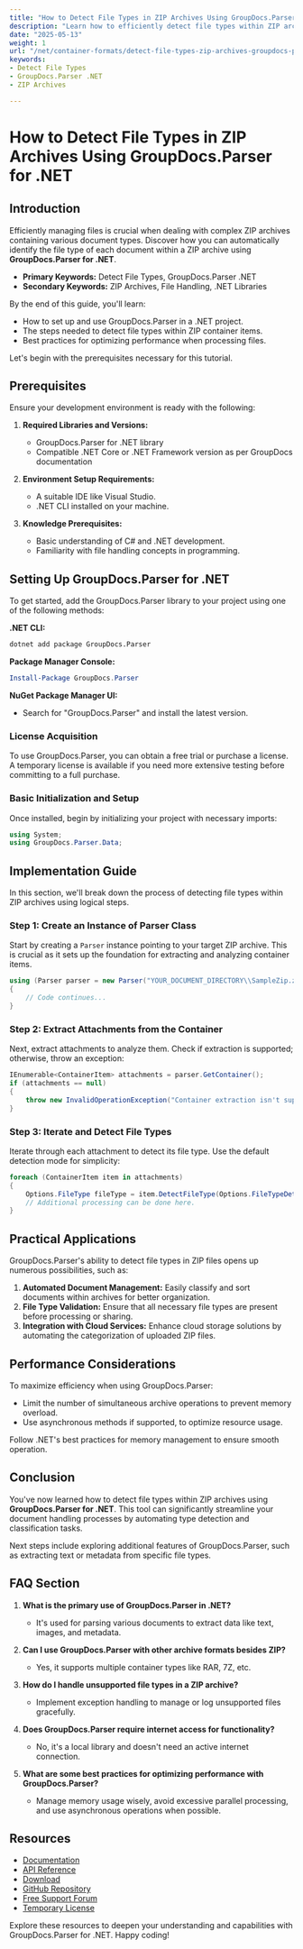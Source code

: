 ```yaml
---
title: "How to Detect File Types in ZIP Archives Using GroupDocs.Parser for .NET"
description: "Learn how to efficiently detect file types within ZIP archives using GroupDocs.Parser for .NET. Discover setup, implementation, and optimization techniques."
date: "2025-05-13"
weight: 1
url: "/net/container-formats/detect-file-types-zip-archives-groupdocs-parser-net/"
keywords:
- Detect File Types
- GroupDocs.Parser .NET
- ZIP Archives

---
```



# How to Detect File Types in ZIP Archives Using GroupDocs.Parser for .NET

## Introduction

Efficiently managing files is crucial when dealing with complex ZIP archives containing various document types. Discover how you can automatically identify the file type of each document within a ZIP archive using **GroupDocs.Parser for .NET**.

- **Primary Keywords:** Detect File Types, GroupDocs.Parser .NET
- **Secondary Keywords:** ZIP Archives, File Handling, .NET Libraries

By the end of this guide, you'll learn:
- How to set up and use GroupDocs.Parser in a .NET project.
- The steps needed to detect file types within ZIP container items.
- Best practices for optimizing performance when processing files.

Let's begin with the prerequisites necessary for this tutorial.

## Prerequisites

Ensure your development environment is ready with the following:

1. **Required Libraries and Versions:**
   - GroupDocs.Parser for .NET library
   - Compatible .NET Core or .NET Framework version as per GroupDocs documentation

2. **Environment Setup Requirements:**
   - A suitable IDE like Visual Studio.
   - .NET CLI installed on your machine.

3. **Knowledge Prerequisites:**
   - Basic understanding of C# and .NET development.
   - Familiarity with file handling concepts in programming.

## Setting Up GroupDocs.Parser for .NET

To get started, add the GroupDocs.Parser library to your project using one of the following methods:

**.NET CLI:**
```bash
dotnet add package GroupDocs.Parser
```

**Package Manager Console:**
```powershell
Install-Package GroupDocs.Parser
```

**NuGet Package Manager UI:**
- Search for "GroupDocs.Parser" and install the latest version.

### License Acquisition

To use GroupDocs.Parser, you can obtain a free trial or purchase a license. A temporary license is available if you need more extensive testing before committing to a full purchase.

### Basic Initialization and Setup

Once installed, begin by initializing your project with necessary imports:

```csharp
using System;
using GroupDocs.Parser.Data;
```

## Implementation Guide

In this section, we'll break down the process of detecting file types within ZIP archives using logical steps.

### Step 1: Create an Instance of Parser Class

Start by creating a `Parser` instance pointing to your target ZIP archive. This is crucial as it sets up the foundation for extracting and analyzing container items.

```csharp
using (Parser parser = new Parser("YOUR_DOCUMENT_DIRECTORY\\SampleZip.zip"))
{
    // Code continues...
}
```

### Step 2: Extract Attachments from the Container

Next, extract attachments to analyze them. Check if extraction is supported; otherwise, throw an exception:

```csharp
IEnumerable<ContainerItem> attachments = parser.GetContainer();
if (attachments == null)
{
    throw new InvalidOperationException("Container extraction isn't supported");
}
```

### Step 3: Iterate and Detect File Types

Iterate through each attachment to detect its file type. Use the default detection mode for simplicity:

```csharp
foreach (ContainerItem item in attachments)
{
    Options.FileType fileType = item.DetectFileType(Options.FileTypeDetectionMode.Default);
    // Additional processing can be done here.
}
```

## Practical Applications

GroupDocs.Parser's ability to detect file types in ZIP files opens up numerous possibilities, such as:

1. **Automated Document Management:** Easily classify and sort documents within archives for better organization.
2. **File Type Validation:** Ensure that all necessary file types are present before processing or sharing.
3. **Integration with Cloud Services:** Enhance cloud storage solutions by automating the categorization of uploaded ZIP files.

## Performance Considerations

To maximize efficiency when using GroupDocs.Parser:
- Limit the number of simultaneous archive operations to prevent memory overload.
- Use asynchronous methods if supported, to optimize resource usage.

Follow .NET's best practices for memory management to ensure smooth operation.

## Conclusion

You've now learned how to detect file types within ZIP archives using **GroupDocs.Parser for .NET**. This tool can significantly streamline your document handling processes by automating type detection and classification tasks.

Next steps include exploring additional features of GroupDocs.Parser, such as extracting text or metadata from specific file types.

## FAQ Section

1. **What is the primary use of GroupDocs.Parser in .NET?**
   - It's used for parsing various documents to extract data like text, images, and metadata.
   
2. **Can I use GroupDocs.Parser with other archive formats besides ZIP?**
   - Yes, it supports multiple container types like RAR, 7Z, etc.

3. **How do I handle unsupported file types in a ZIP archive?**
   - Implement exception handling to manage or log unsupported files gracefully.

4. **Does GroupDocs.Parser require internet access for functionality?**
   - No, it's a local library and doesn't need an active internet connection.

5. **What are some best practices for optimizing performance with GroupDocs.Parser?**
   - Manage memory usage wisely, avoid excessive parallel processing, and use asynchronous operations when possible.

## Resources

- [Documentation](https://docs.groupdocs.com/parser/net/)
- [API Reference](https://reference.groupdocs.com/parser/net)
- [Download](https://releases.groupdocs.com/parser/net/)
- [GitHub Repository](https://github.com/groupdocs-parser/GroupDocs.Parser-for-.NET)
- [Free Support Forum](https://forum.groupdocs.com/c/parser/10)
- [Temporary License](https://purchase.groupdocs.com/temporary-license/)

Explore these resources to deepen your understanding and capabilities with GroupDocs.Parser for .NET. Happy coding!
